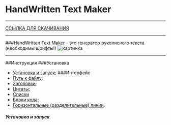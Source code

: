 # HandWritten Text Maker
***
[ССЫЛКА ДЛЯ СКАЧИВАНИЯ]()   
***
###HandWritten Text Maker - это генератор рукописного текста (необходимы шрифты!)
![картинка](https://i.ibb.co/N2dQjpy/image.png)
***
##Инструкция
###Установка
 + [Установка и запуск](#install);
###Интерфейс
 + [Путь к файлу](#Paragу);
 + [Заголовки](#Headers);
 + [Цитаты](#Blockquotes);
 + [Списки](#Lists)
 + [Блоки кода](#CodeBlocks);
 + [Горизонтальные (разделительные) линии](#Lines).
 
 ##### <a name="install"></a>  Установка и запуск